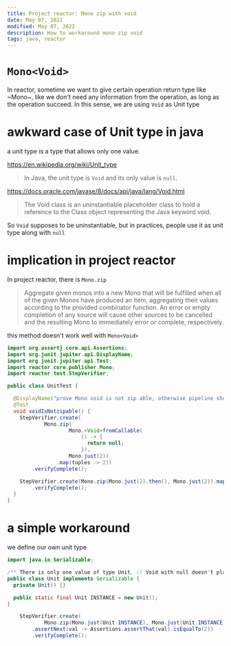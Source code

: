 ```yaml
---
title: Project reactor: Mono zip with void 
date: May 07, 2022
modified: May 07, 2022
description: How to workaround mono zip void
tags: java, reactor 
---
```

# `Mono<Void>`

In reactor, sometime we want to give certain operation return type like ~Mono<Void>~, like we don't need any information from the operation, as long as the operation succeed. In this sense, we are using `Void` as Unit type 

# awkward case of Unit type in java

a unit type is a type that allows only one value.

https://en.wikipedia.org/wiki/Unit_type

> In Java, the unit type is `Void` and its only value is `null`.

https://docs.oracle.com/javase/8/docs/api/java/lang/Void.html


> The Void class is an uninstantiable placeholder class to hold a reference to the Class object representing the Java keyword void.

So `Void` supposes to be uninstantiable, but in practices, people use it as unit type along with `null`

# implication in project reactor

In project reactor, there is `Mono.zip` 

> Aggregate given monos into a new Mono that will be fulfilled when all of the given Monos have produced an item, aggregating their values according to the provided combinator function. An error or empty completion of any source will cause other sources to be cancelled and the resulting Mono to immediately error or complete, respectively. 

this method doesn't work well with `Mono<Void>`

```java
import org.assertj.core.api.Assertions;
import org.junit.jupiter.api.DisplayName;
import org.junit.jupiter.api.Test;
import reactor.core.publisher.Mono;
import reactor.test.StepVerifier;

public class UnitTest {

  @DisplayName("prove Mono void is not zip able, otherwise pipeline should have one element")
  @Test
  void voidIsNotzipable() {
    StepVerifier.create(
            Mono.zip(
                    Mono.<Void>fromCallable(
                        () -> {
                          return null;
                        }),
                    Mono.just(2))
                .map(tuples -> 2))
        .verifyComplete();

    StepVerifier.create(Mono.zip(Mono.just(2).then(), Mono.just(2)).map(tuples -> 2))
        .verifyComplete();
  }
}
```

# a simple workaround

we define our own unit type 

```java
import java.io.Serializable;

/** There is only one value of type Unit, () Void with null doesn't play well with Mono.zip */
public class Unit implements Serializable {
  private Unit() {}

  public static final Unit INSTANCE = new Unit();
}
```

```java
    StepVerifier.create(
            Mono.zip(Mono.just(Unit.INSTANCE), Mono.just(Unit.INSTANCE)).map(tuples -> 2))
        .assertNext(val -> Assertions.assertThat(val).isEqualTo(2))
        .verifyComplete();
```
